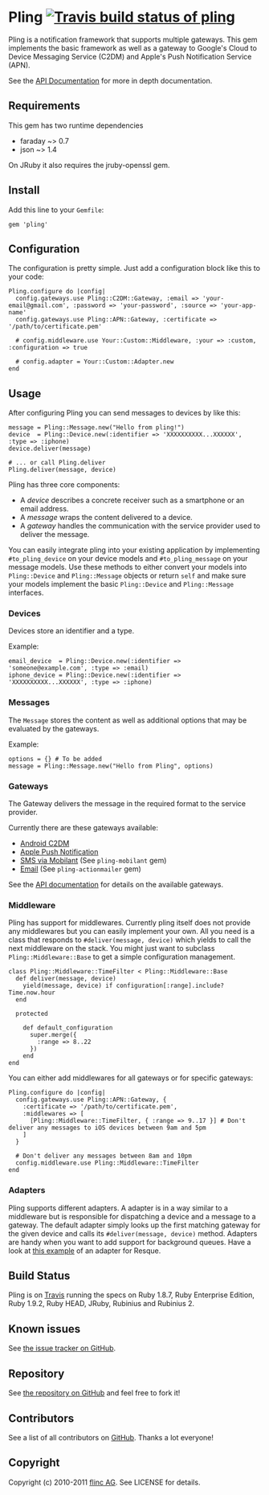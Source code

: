 # Pling [![Travis build status of pling](http://travis-ci.org/flinc/pling.png)](http://travis-ci.org/flinc/pling)

Pling is a notification framework that supports multiple gateways. This gem implements the basic framework as well as a gateway to Google's Cloud to Device Messaging Service (C2DM) and Apple's Push Notification Service (APN).

See the [API Documentation](http://rubydoc.info/github/flinc/pling/master/file/README.md) for more in depth documentation.

## Requirements

This gem has two runtime dependencies

- faraday ~> 0.7
- json ~> 1.4

On JRuby it also requires the jruby-openssl gem.


## Install

Add this line to your `Gemfile`:

    gem 'pling'

## Configuration

The configuration is pretty simple. Just add a configuration block like this to your code:

    Pling.configure do |config|
      config.gateways.use Pling::C2DM::Gateway, :email => 'your-email@gmail.com', :password => 'your-password', :source => 'your-app-name'
      config.gateways.use Pling::APN::Gateway, :certificate => '/path/to/certificate.pem'

      # config.middleware.use Your::Custom::Middleware, :your => :custom, :configuration => true

      # config.adapter = Your::Custom::Adapter.new
    end

## Usage

After configuring Pling you can send messages to devices by like this:

    message = Pling::Message.new("Hello from pling!")
    device  = Pling::Device.new(:identifier => 'XXXXXXXXXX...XXXXXX', :type => :iphone)
    device.deliver(message)

    # ... or call Pling.deliver
    Pling.deliver(message, device)

Pling has three core components:

* A _device_ describes a concrete receiver such as a smartphone or an email address. 
* A _message_ wraps the content delivered to a device. 
* A _gateway_ handles the communication with the service provider used to deliver the message.

You can easily integrate pling into your existing application by implementing `#to_pling_device` on your device models and `#to_pling_message` on your message models. Use these methods to either convert your models into `Pling::Device` and `Pling::Message` objects or return `self` and make sure your models implement the basic `Pling::Device` and `Pling::Message` interfaces.

### Devices

Devices store an identifier and a type.

  Example:

    email_device  = Pling::Device.new(:identifier => 'someone@example.com', :type => :email)
    iphone_device = Pling::Device.new(:identifier => 'XXXXXXXXXX...XXXXXX', :type => :iphone)


### Messages

The `Message` stores the content as well as additional options that may be evaluated by the gateways.

  Example:

    options = {} # To be added
    message = Pling::Message.new("Hello from Pling", options)


### Gateways

The Gateway delivers the message in the required format to the service provider.

Currently there are these gateways available:

* [Android C2DM](http://rdoc.info/github/flinc/pling/master/Pling/C2DM/Gateway)
* [Apple Push Notification](http://rdoc.info/github/flinc/pling/master/Pling/APN/Gateway)
* [SMS via Mobilant](https://github.com/flinc/pling-mobilant) (See `pling-mobilant` gem)
* [Email](https://github.com/flinc/pling-actionmailer) (See `pling-actionmailer` gem)

See the [API documentation](http://rubydoc.info/github/flinc/pling/master/file/README.md) for details on the available gateways.


### Middleware

Pling has support for middlewares. Currently pling itself does not provide any middlewares but you can easily implement your own. All you need is a class that responds to `#deliver(message, device)` which yields to call the next middleware on the stack. You might just want to subclass `Pling::Middleware::Base` to get a simple configuration management. 

    class Pling::Middleware::TimeFilter < Pling::Middleware::Base
      def deliver(message, device)
        yield(message, device) if configuration[:range].include? Time.now.hour
      end

      protected

        def default_configuration
          super.merge({
            :range => 8..22
          })
        end
    end

You can either add middlewares for all gateways or for specific gateways:

    Pling.configure do |config|
      config.gateways.use Pling::APN::Gateway, {
        :certificate => '/path/to/certificate.pem',
        :middlewares => [
          [Pling::Middleware::TimeFilter, { :range => 9..17 }] # Don't deliver any messages to iOS devices between 9am and 5pm
        ]
      }

      # Don't deliver any messages between 8am and 10pm
      config.middleware.use Pling::Middleware::TimeFilter
    end


### Adapters

Pling supports different adapters. A adapter is in a way similar to a middleware but is responsible for dispatching a device and a message to a gateway.
The default adapter simply looks up the first matching gateway for the given device and calls its `#deliver(message, device)` method. Adapters are handy
when you want to add support for background queues. Have a look at [this example](https://gist.github.com/1308846) of an adapter for Resque.


## Build Status

Pling is on [Travis](http://travis-ci.org/flinc/pling) running the specs on Ruby 1.8.7, Ruby Enterprise Edition, Ruby 1.9.2, Ruby HEAD, JRuby, Rubinius and Rubinius 2.


## Known issues

See [the issue tracker on GitHub](https://github.com/flinc/pling/issues).


## Repository

See [the repository on GitHub](https://github.com/flinc/pling) and feel free to fork it!


## Contributors

See a list of all contributors on [GitHub](https://github.com/flinc/pling/contributors). Thanks a lot everyone!


## Copyright

Copyright (c) 2010-2011 [flinc AG](https://flinc.org/). See LICENSE for details.
